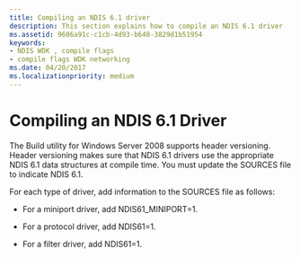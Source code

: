 ```yaml
---
title: Compiling an NDIS 6.1 driver
description: This section explains how to compile an NDIS 6.1 driver
ms.assetid: 9606a91c-c1cb-4d93-b648-3829d1b51954
keywords:
- NDIS WDK , compile flags
- compile flags WDK networking
ms.date: 04/20/2017
ms.localizationpriority: medium
---
```


# Compiling an NDIS 6.1 Driver





The Build utility for Windows Server 2008 supports header versioning. Header versioning makes sure that NDIS 6.1 drivers use the appropriate NDIS 6.1 data structures at compile time. You must update the SOURCES file to indicate NDIS 6.1.

For each type of driver, add information to the SOURCES file as follows:

-   For a miniport driver, add NDIS61\_MINIPORT=1.

-   For a protocol driver, add NDIS61=1.

-   For a filter driver, add NDIS61=1.

 

 





